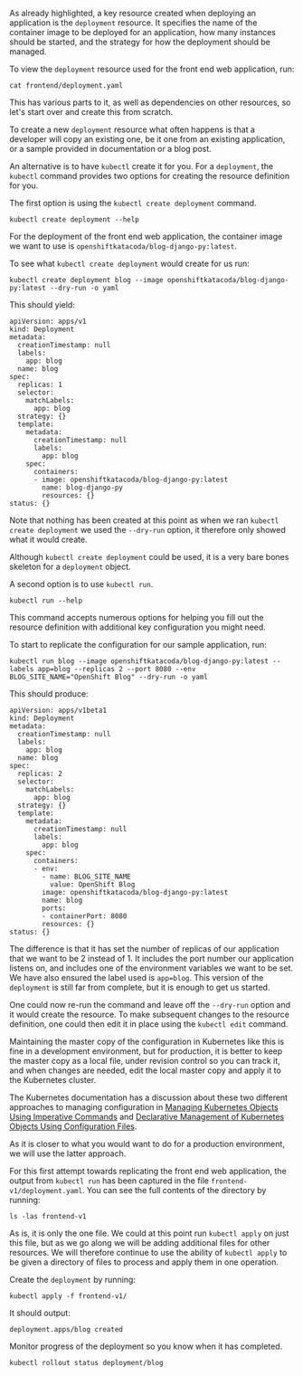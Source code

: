 As already highlighted, a key resource created when deploying an application is the `deployment` resource. It specifies the name of the container image to be deployed for an application, how many instances should be started, and the strategy for how the deployment should be managed.

To view the `deployment` resource used for the front end web application, run:

```execute
cat frontend/deployment.yaml
```

This has various parts to it, as well as dependencies on other resources, so let's start over and create this from scratch.

To create a new `deployment` resource what often happens is that a developer will copy an existing one, be it one from an existing application, or a sample provided in documentation or a blog post.

An alternative is to have `kubectl` create it for you. For a `deployment`, the `kubectl` command provides two options for creating the resource definition for you.

The first option is using the `kubectl create deployment` command.

```execute
kubectl create deployment --help
```

For the deployment of the front end web application, the container image we want to use is `openshiftkatacoda/blog-django-py:latest`.

To see what `kubectl create deployment` would create for us run:

```execute
kubectl create deployment blog --image openshiftkatacoda/blog-django-py:latest --dry-run -o yaml
```

This should yield:

```
apiVersion: apps/v1
kind: Deployment
metadata:
  creationTimestamp: null
  labels:
    app: blog
  name: blog
spec:
  replicas: 1
  selector:
    matchLabels:
      app: blog
  strategy: {}
  template:
    metadata:
      creationTimestamp: null
      labels:
        app: blog
    spec:
      containers:
      - image: openshiftkatacoda/blog-django-py:latest
        name: blog-django-py
        resources: {}
status: {}
```

Note that nothing has been created at this point as when we ran `kubectl create deployment` we used the `--dry-run` option, it therefore only showed what it would create.

Although `kubectl create deployment` could be used, it is a very bare bones skeleton for a `deployment` object.

A second option is to use `kubectl run`.

```execute
kubectl run --help
```

This command accepts numerous options for helping you fill out the resource definition with additional key configuration you might need.

To start to replicate the configuration for our sample application, run:

```execute
kubectl run blog --image openshiftkatacoda/blog-django-py:latest --labels app=blog --replicas 2 --port 8080 --env BLOG_SITE_NAME="OpenShift Blog" --dry-run -o yaml
```

This should produce:

```
apiVersion: apps/v1beta1
kind: Deployment
metadata:
  creationTimestamp: null
  labels:
    app: blog
  name: blog
spec:
  replicas: 2
  selector:
    matchLabels:
      app: blog
  strategy: {}
  template:
    metadata:
      creationTimestamp: null
      labels:
        app: blog
    spec:
      containers:
      - env:
        - name: BLOG_SITE_NAME
          value: OpenShift Blog
        image: openshiftkatacoda/blog-django-py:latest
        name: blog
        ports:
        - containerPort: 8080
        resources: {}
status: {}
```

The difference is that it has set the number of replicas of our application that we want to be 2 instead of 1. It includes the port number our application listens on, and includes one of the environment variables we want to be set. We have also ensured the label used is `app=blog`. This version of the `deployment` is still far from complete, but it is enough to get us started.

One could now re-run the command and leave off the `--dry-run` option and it would create the resource. To make subsequent changes to the resource definition, one could then edit it in place using the `kubectl edit` command.

Maintaining the master copy of the configuration in Kubernetes like this is fine in a development environment, but for production, it is better to keep the master copy as a local file, under revision control so you can track it, and when changes are needed, edit the local master copy and apply it to the Kubernetes cluster.

The Kubernetes documentation has a discussion about these two different approaches to managing configuration in [Managing Kubernetes Objects Using Imperative Commands](https://kubernetes.io/docs/concepts/overview/object-management-kubectl/imperative-command/) and [Declarative Management of Kubernetes Objects Using Configuration Files](https://kubernetes.io/docs/concepts/overview/object-management-kubectl/declarative-config/).

As it is closer to what you would want to do for a production environment, we will use the latter approach.

For this first attempt towards replicating the front end web application, the output from `kubectl run` has been captured in the file `frontend-v1/deployment.yaml`. You can see the full contents of the directory by running:

```execute
ls -las frontend-v1
```

As is, it is only the one file. We could at this point run `kubectl apply` on just this file, but as we go along we will be adding additional files for other resources. We will therefore continue to use the ability of `kubectl apply` to be given a directory of files to process and apply them in one operation.

Create the `deployment` by running:

```execute
kubectl apply -f frontend-v1/
```

It should output:

```
deployment.apps/blog created
```

Monitor progress of the deployment so you know when it has completed.

```execute
kubectl rollout status deployment/blog
```
